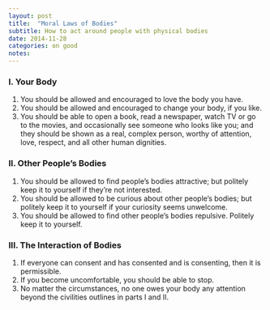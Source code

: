 ```yaml
---
layout: post
title:  "Moral Laws of Bodies"
subtitle: How to act around people with physical bodies
date: 2014-11-28
categories: on good
notes: 
---
```

### I. Your Body

1.  You should be allowed and encouraged to love the body you have.
2.  You should be allowed and encouraged to change your body, if you like.
3.  You should be able to open a book, read a newspaper, watch TV or go to the movies, and occasionally see someone who looks like you; and they should be shown as a real, complex person, worthy of attention, love, respect, and all other human dignities.

### II. Other People’s Bodies

1.  You should be allowed to find people’s bodies attractive; but politely keep it to yourself if they’re not interested.
2.  You should be allowed to be curious about other people’s bodies; but politely keep it to yourself if your curiosity seems unwelcome.
3.  You should be allowed to find other people’s bodies repulsive. Politely keep it to yourself.

### III. The Interaction of Bodies

1.  If everyone can consent and has consented and is consenting, then it is permissible.
2.  If you become uncomfortable, you should be able to stop.
3.  No matter the circumstances, no one owes your body any attention beyond the civilities outlines in parts I and II.